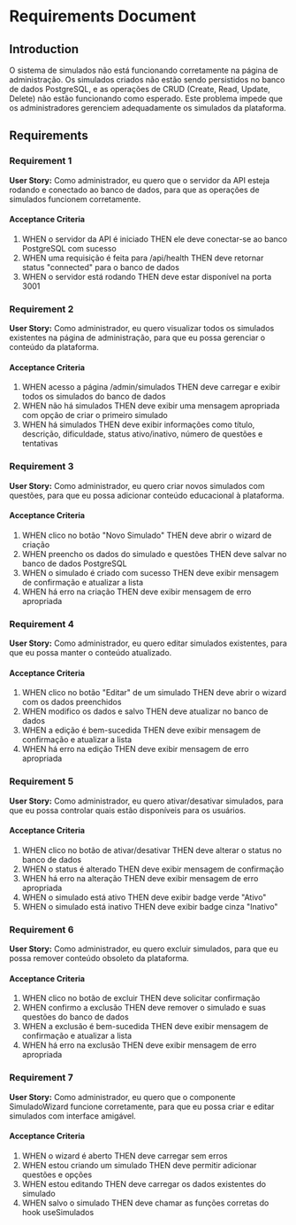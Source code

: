 # Requirements Document

## Introduction

O sistema de simulados não está funcionando corretamente na página de administração. Os simulados criados não estão sendo persistidos no banco de dados PostgreSQL, e as operações de CRUD (Create, Read, Update, Delete) não estão funcionando como esperado. Este problema impede que os administradores gerenciem adequadamente os simulados da plataforma.

## Requirements

### Requirement 1

**User Story:** Como administrador, eu quero que o servidor da API esteja rodando e conectado ao banco de dados, para que as operações de simulados funcionem corretamente.

#### Acceptance Criteria

1. WHEN o servidor da API é iniciado THEN ele deve conectar-se ao banco PostgreSQL com sucesso
2. WHEN uma requisição é feita para /api/health THEN deve retornar status "connected" para o banco de dados
3. WHEN o servidor está rodando THEN deve estar disponível na porta 3001

### Requirement 2

**User Story:** Como administrador, eu quero visualizar todos os simulados existentes na página de administração, para que eu possa gerenciar o conteúdo da plataforma.

#### Acceptance Criteria

1. WHEN acesso a página /admin/simulados THEN deve carregar e exibir todos os simulados do banco de dados
2. WHEN não há simulados THEN deve exibir uma mensagem apropriada com opção de criar o primeiro simulado
3. WHEN há simulados THEN deve exibir informações como título, descrição, dificuldade, status ativo/inativo, número de questões e tentativas

### Requirement 3

**User Story:** Como administrador, eu quero criar novos simulados com questões, para que eu possa adicionar conteúdo educacional à plataforma.

#### Acceptance Criteria

1. WHEN clico no botão "Novo Simulado" THEN deve abrir o wizard de criação
2. WHEN preencho os dados do simulado e questões THEN deve salvar no banco de dados PostgreSQL
3. WHEN o simulado é criado com sucesso THEN deve exibir mensagem de confirmação e atualizar a lista
4. WHEN há erro na criação THEN deve exibir mensagem de erro apropriada

### Requirement 4

**User Story:** Como administrador, eu quero editar simulados existentes, para que eu possa manter o conteúdo atualizado.

#### Acceptance Criteria

1. WHEN clico no botão "Editar" de um simulado THEN deve abrir o wizard com os dados preenchidos
2. WHEN modifico os dados e salvo THEN deve atualizar no banco de dados
3. WHEN a edição é bem-sucedida THEN deve exibir mensagem de confirmação e atualizar a lista
4. WHEN há erro na edição THEN deve exibir mensagem de erro apropriada

### Requirement 5

**User Story:** Como administrador, eu quero ativar/desativar simulados, para que eu possa controlar quais estão disponíveis para os usuários.

#### Acceptance Criteria

1. WHEN clico no botão de ativar/desativar THEN deve alterar o status no banco de dados
2. WHEN o status é alterado THEN deve exibir mensagem de confirmação
3. WHEN há erro na alteração THEN deve exibir mensagem de erro apropriada
4. WHEN o simulado está ativo THEN deve exibir badge verde "Ativo"
5. WHEN o simulado está inativo THEN deve exibir badge cinza "Inativo"

### Requirement 6

**User Story:** Como administrador, eu quero excluir simulados, para que eu possa remover conteúdo obsoleto da plataforma.

#### Acceptance Criteria

1. WHEN clico no botão de excluir THEN deve solicitar confirmação
2. WHEN confirmo a exclusão THEN deve remover o simulado e suas questões do banco de dados
3. WHEN a exclusão é bem-sucedida THEN deve exibir mensagem de confirmação e atualizar a lista
4. WHEN há erro na exclusão THEN deve exibir mensagem de erro apropriada

### Requirement 7

**User Story:** Como administrador, eu quero que o componente SimuladoWizard funcione corretamente, para que eu possa criar e editar simulados com interface amigável.

#### Acceptance Criteria

1. WHEN o wizard é aberto THEN deve carregar sem erros
2. WHEN estou criando um simulado THEN deve permitir adicionar questões e opções
3. WHEN estou editando THEN deve carregar os dados existentes do simulado
4. WHEN salvo o simulado THEN deve chamar as funções corretas do hook useSimulados